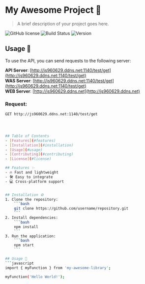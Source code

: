 # My Awesome Project 🚀

> A brief description of your project goes here.

![GitHub license](https://img.shields.io/badge/license-MIT-blue.svg)
![Build Status](https://img.shields.io/github/workflow/status/owner/repo/CI)
![Version](https://img.shields.io/badge/version-1.0-green.svg)

## Usage 📜
To use the API, you can send requests to the following server:

**API Server**: [http://js960629.ddns.net:1140/test/get](http://js960629.ddns.net:1140/test/get)
<br/>
**WAS Server**: [http://js960629.ddns.net:1140/test/get](http://js960629.ddns.net:1140/test/get)
<br/>
**WEB Server**: [http://js960629.ddns.net](http://js960629.ddns.net)

### Request:
```bash
GET http://js960629.ddns.net:1140/test/get




## Table of Contents
- [Features](#features)
- [Installation](#installation)
- [Usage](#usage)
- [Contributing](#contributing)
- [License](#license)

## Features ✨
- 🔥 Fast and lightweight
- 🛠️ Easy to integrate
- 💻 Cross-platform support


## Installation ⚙️
1. Clone the repository:
    ```bash
    git clone https://github.com/username/repository.git
    ```
2. Install dependencies:
    ```bash
    npm install
    ```
3. Run the application:
    ```bash
    npm start
    ```

## Usage 📜
```javascript
import { myFunction } from 'my-awesome-library';

myFunction('Hello World!');
